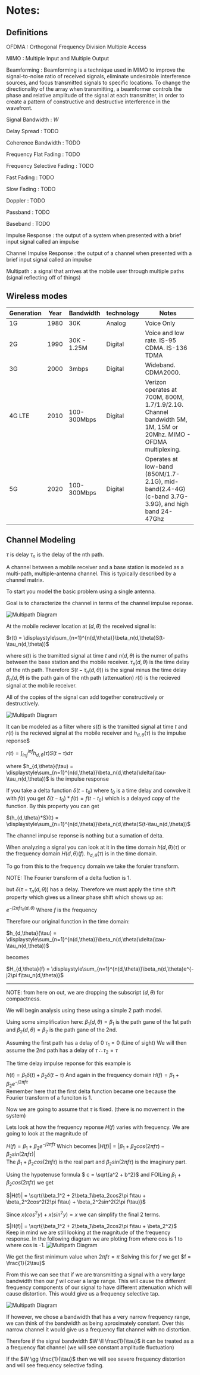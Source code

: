 # Notes:

## Definitions

OFDMA
: Orthogonal Frequency Division Multiple Access

MIMO
: Multiple Input and Multiple Output

Beamforming
: Beamforming is a technique used in MIMO to improve the signal-to-noise ratio of received signals, eliminate undesirable interference sources, and focus transmitted signals to specific locations. To change the directionality of the array when transmitting, a beamformer controls the phase and relative amplitude of the signal at each transmitter, in order to create a pattern of constructive and destructive interference in the wavefront.

Signal Bandwidth
: $W$

Delay Spread
: TODO

Coherence Bandwidth
: TODO

Frequency Flat Fading
: TODO

Frequency Selective Fading
: TODO

Fast Fading
: TODO

Slow Fading
: TODO

Doppler
: TODO

Passband
: TODO

Baseband
: TODO

Impulse Response
: the output of a system when presented with a brief input signal called an impulse

Channel Impulse Response
: the output of a channel when presented with a brief input signal called an impulse

Multipath
: a signal that arrives at the mobile user through multiple paths  (signal reflecting off of things)

## Wireless modes

| Generation  | Year   | Bandwidth      | technology           | Notes |
| ----------- | ------ | -------------- | -------------------- | ---------- |
| 1G          | 1980   | 30K            | Analog               | Voice Only | 
| 2G          | 1990   | 30K - 1.25M    | Digital              | Voice and low rate. IS-95 CDMA.  IS-136 TDMA | 
| 3G          | 2000   | 3mbps          | Digital              | Wideband.  CDMA2000. | 
| 4G LTE      | 2010   | 100-300Mbps    | Digital              | Verizon operates at 700M, 800M, 1.7/1.9/2.1G.  Channel bandwidth 5M, 1M, 15M or 20Mhz.  MIMO - OFDMA multiplexing. | 
| 5G          | 2020   | 100-300Mbps    | Digital              | Operates at low-band (850M/1.7-2.1G), mid-band(2.4-4G)(c-band 3.7G-3.9G), and high band 24-47Ghz | 


## Channel Modeling

$\tau$ is delay
$\tau_n$ is the delay of the nth path.

A channel between a mobile receiver and a base station is modeled as a multi-path, multiple-antenna channel.  This is typically described by a channel matrix.

To start you model the basic problem using a single antenna.

Goal is to characterize the channel in terms of the channel impulse reponse.

![Multipath Diagram](images/Channel_Modeling_multipath.png)

At the mobile reciever location at $(d,\theta)$ the received signal is:

$r(t) = \displaystyle\sum_{n=1}^{n(d,\theta)}\beta_n(d,\theta)S(t-\tau_n(d,\theta))$ 

where $s(t)$ is the tramitted signal at time $t$ and
$n(d,\theta)$ is the numer of paths between the base station and the mobile receiver.
$\tau_n(d,\theta)$ is the time delay of the nth path.
Therefore $S(t-\tau_n(d,\theta))$ is the signal minus the time delay
$\beta_n(d,\theta)$ is the path gain of the nth path (attenuation)
$r(t)$ is the recieved signal at the mobile receiver.

All of the copies of the signal can add together constructively or destructively.

![Multipath Diagram](images/Channel_Modeling_as_a_filter.png)

It can be modeled as a filter where $s(t)$ is the tramitted signal at time $t$ and $r(t)$ is the recieved signal at the mobile receiver and $h_{d,\theta}(\tau)$ is the impulse reponse$

$r(t) = \displaystyle\int_{inf}^{inf}h_{d,\theta}(\tau)S(t-\tau)d\tau$

where 
$h_{d,\theta}(\tau) = \displaystyle\sum_{n=1}^{n(d,\theta)}\beta_n(d,\theta)\delta(\tau-\tau_n(d,\theta))$ is the impulse response


If you take a delta function $\delta(t-t_0)$ where $t_0$ is a time delay and convolve it with $f(t)$ you get $\delta(t-t_0) * f(t) = f(t-t_0)$ which is a delayed copy of the function.  By this property you can get 

$(h_{d,\theta}*S)(t) = \displaystyle\sum_{n=1}^{n(d,\theta)}\beta_n(d,\theta)S(t-\tau_n(d,\theta))$

The channel impulse reponse is nothing but a sumation of delta.

When analyzing a signal you can look at it in the time domain $h(d,\theta)(\tau)$ or the frequency domain $H(d,\theta)(f)$.
$h_{d,\theta}(\tau)$ is in the time domain.

To go from this to the frequency domain we take the foruier transform.

NOTE: The Fourier transform of a delta fuction is 1.

but $\delta(\tau-\tau_n(d,\theta))$ has a delay.  Therefore we must apply the time shift property which gives us a linear phase shift which shows up as:

$\displaystyle e^{-j2\pi f\tau_n(d,\theta)}$
Where $f$ is the frequency

Therefore our original function in the time domain:

$h_{d,\theta}(\tau) = \displaystyle\sum_{n=1}^{n(d,\theta)}\beta_n(d,\theta)\delta(\tau-\tau_n(d,\theta))$

becomes

$H_{d,\theta}(f) = \displaystyle\sum_{n=1}^{n(d,\theta)}\beta_n(d,\theta)e^{-j2\pi f\tau_n(d,\theta)}$


-----------------------------------------

NOTE: from here on out, we are dropping the subscript $(d,\theta)$ for compactness.

We will begin analysis using these using a simple 2 path model.

Using some simplification here:
$\beta_1(d,\theta) = \beta_1$ is the path gane of the 1st path and 
$\beta_2(d,\theta) = \beta_2$ is the path gane of the 2nd.

Assuming the first path has a delay of 0 $\tau_1 = 0$ (Line of sight)
We will then assume the 2nd path has a delay of $\tau$  $\therefore \tau_2 = \tau$

The time delay impulse reponse for this example is

$h(t) = \beta_1\delta(t) + \beta_2\delta(t-\tau)$
And again in the frequency domain
$H(f) = \beta_1 + \beta_2\displaystyle e^{-j2\pi f\tau}$  
Remember here that the first delta function became one because the Fourier transform of a funciton is 1.

Now we are going to assume that $\tau$ is fixed.  (there is no movement in the system)

Lets look at how the frequency reponse $H(f)$ varies with frequency.  We are going to look at the magnitude of 

$H(f) = \beta_1 + \beta_2\displaystyle e^{-j2\pi f\tau}$
Which becomes
$|H(f)| = |\beta_1 + \beta_2cos(2\pi f\tau) - \beta_2sin(2\pi f\tau)|$  
The $\beta_1 + \beta_2cos(2\pi f\tau)$ is the real part and $\beta_2sin(2\pi f\tau)$ is the imaginary part.

Using the hypotenuse formula $ c = \sqrt{a^2 + b^2}$ and FOILing $\beta_1 + \beta_2cos(2\pi f\tau)$ we get

$|H(f)| = \sqrt{\beta_1^2 + 2\beta_1\beta_2cos2\pi f\tau + \beta_2^2cos^2(2\pi f\tau) + \beta_2^2sin^2(2\pi f\tau)}$  

Since $x(cos^2y) + x(sin^2y) = x$ we can simplify the final 2 terms.

$|H(f)| = \sqrt{\beta_1^2 + 2\beta_1\beta_2cos2\pi f\tau + \beta_2^2}$  
Keep in mind we are still looking at the magnitude of the frequency response.
In the following diagram we are ploting from where cos is 1 to where cos is -1.
![Multipath Diagram](images/Channel_Modeling_magnitude_of_frequency_response.png)

We get the first minimum value when $2\pi f\tau = \pi$  Solving this for $f$ we get $f = \frac{1}{2\tau}$

From this we can see that if we are transmitting a signal with a very large bandwidth then our $f$ wil cover a large range.  This will cause the different frequency components of our signal to have different attenuation which will cause distortion.  This would give us a frequency selective tap.

![Multipath Diagram](images/Channel_Modeling_frequency_flat.png)

If however, we chose a bandwidth that has a very narrow frequency range, we can think of the bandwidth as being aproximately constant.  Over this narrow channel it would give us a frequency flat channel with no distortion.

Therefore if the signal bandwidth $W \ll \frac{1}{\tau}$ it can be treated as a a frequency flat channel (we will see constant amplitude fluctuation)

If the $W \gg \frac{1}{\tau}$ then we will see severe frequency distortion and will see frequency selective fading.




























